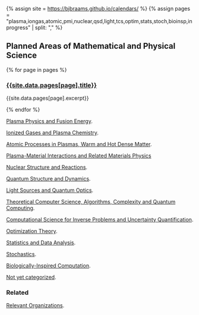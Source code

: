 <head>
  <link rel="stylesheet" href="assets/style.css">
  <meta name="google-site-verification" content="-TclahrTImXSL7tMHLFb3wUP8ne2e1MvaT5MyUA5msA" />
</head>

{% assign site = https://bjbraams.github.io/calendars/ %}
{% assign pages = "plasma,iongas,atomic,pmi,nuclear,qsd,light,tcs,optim,stats,stoch,bioinsp,inprogress" | split: "," %}

## Planned Areas of Mathematical and Physical Science

{% for page in pages %}

  ### [{{site.data.pages[page].title}}]({site}}{{page}})

  {{site.data.pages[page].excerpt}}

{% endfor %}

[Plasma Physics and Fusion Energy](https://bjbraams.github.io/calendars/plasma).

[Ionized Gases and Plasma Chemistry](https://bjbraams.github.io/calendars/iongas).

[Atomic Processes in Plasmas, Warm and Hot Dense Matter](https://bjbraams.github.io/calendars/atomic).

[Plasma-Material Interactions and Related Materials Physics](https://bjbraams.github.io/calendars/pmi)

[Nuclear Structure and Reactions](https://bjbraams.github.io/calendars/nuclear).

[Quantum Structure and Dynamics](https://bjbraams.github.io/calendars/qsd).

[Light Sources and Quantum Optics](https://bjbraams.github.io/calendars/light).

[Theoretical Computer Science, Algorithms, Complexity and Quantum Computing](https://bjbraams.github.io/calendars/tcs).

[Computational Science for Inverse Problems and Uncertainty Quantification]().

[Optimization Theory](optim).

[Statistics and Data Analysis](https://bjbraams.github.io/calendars/stats).

[Stochastics](https://bjbraams.github.io/calendars/stoch).

[Biologically-Inspired Computation](https://bjbraams.github.io/calendars/bioinsp).

[Not yet categorized](https://bjbraams.github.io/calendars/inprogress).

### Related

[Relevant Organizations](https://bjbraams.github.io/calendars/orgs).
